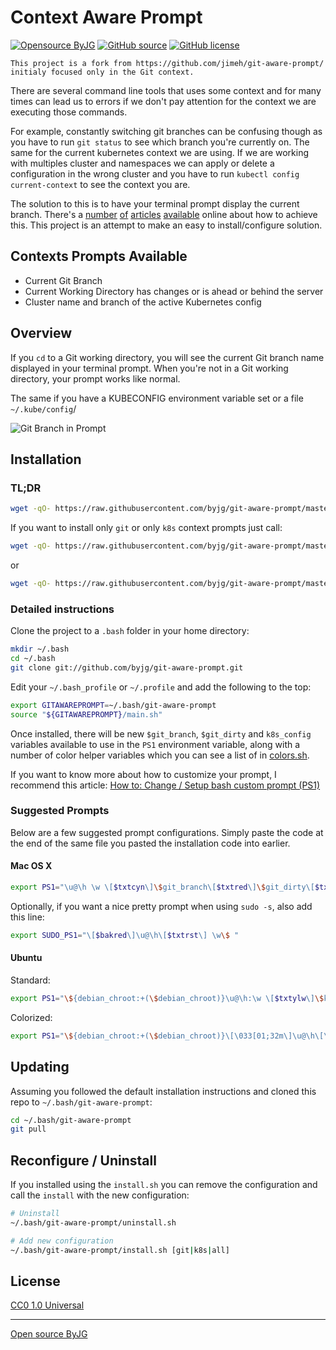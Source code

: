# Context Aware Prompt

[![Opensource ByJG](https://img.shields.io/badge/opensource-byjg-success.svg)](http://opensource.byjg.com)
[![GitHub source](https://img.shields.io/badge/Github-source-informational?logo=github)](https://github.com/byjg/context-aware-prompt/)
[![GitHub license](https://img.shields.io/github/license/byjg/<<PROJECT>>.svg)](https://opensource.byjg.com/opensource/licensing.html)

```tip
This project is a fork from https://github.com/jimeh/git-aware-prompt/ 
initialy focused only in the Git context. 
```

There are several command line tools that uses some context and for many times can lead us to errors if
we don't pay attention for the context we are executing those commands. 

For example, constantly switching git branches can be confusing though as you have to
run `git status` to see which branch you're currently on. The same for the current kubernetes
context we are using. If we are working with multiples cluster and namespaces we can apply or delete 
a configuration in the wrong cluster and you have to run `kubectl config current-context` to see the context you are.  

The solution to this is to have your terminal prompt display the current
branch. There's a [number][1] [of][2] [articles][3] [available][4] online
about how to achieve this. This project is an attempt to make an easy to
install/configure solution.

[1]: http://aaroncrane.co.uk/2009/03/git_branch_prompt/
[2]: http://railstips.org/2009/2/2/bedazzle-your-bash-prompt-with-git-info
[3]: http://techblog.floorplanner.com/2008/12/14/working-with-git-branches/
[4]: http://www.intridea.com/2009/2/2/git-status-in-your-prompt

## Contexts Prompts Available

- Current Git Branch
- Current Working Directory has changes or is ahead or behind the server
- Cluster name and branch of the active Kubernetes config 

## Overview

If you `cd` to a Git working directory, you will see the current Git branch
name displayed in your terminal prompt. When you're not in a Git working
directory, your prompt works like normal.

The same if you have a KUBECONFIG environment variable set or a file `~/.kube/config`/

![Git Branch in Prompt](https://raw.github.com/byjg/git-aware-prompt/master/preview.png)

## Installation

### TL;DR

```bash
wget -qO- https://raw.githubusercontent.com/byjg/git-aware-prompt/master/install.sh | bash
```

If you want to install only `git` or only `k8s` context prompts just call:

```bash
wget -qO- https://raw.githubusercontent.com/byjg/git-aware-prompt/master/install.sh | bash -s git
```

or

```bash
wget -qO- https://raw.githubusercontent.com/byjg/git-aware-prompt/master/install.sh | bash -s k8s
```


### Detailed instructions

Clone the project to a `.bash` folder in your home directory:

```bash
mkdir ~/.bash
cd ~/.bash
git clone git://github.com/byjg/git-aware-prompt.git
```

Edit your `~/.bash_profile` or `~/.profile` and add the following to the top:

```bash
export GITAWAREPROMPT=~/.bash/git-aware-prompt
source "${GITAWAREPROMPT}/main.sh"
```

Once installed, there will be new `$git_branch`, `$git_dirty` and `k8s_config` variables
available to use in the `PS1` environment variable, along with a number of
color helper variables which you can see a list of in [colors.sh][].

[colors.sh]: https://github.com/byjg/git-aware-prompt/blob/master/colors.sh

If you want to know more about how to customize your prompt, I recommend
this article: [How to: Change / Setup bash custom prompt (PS1)][how-to]

[how-to]: http://www.cyberciti.biz/tips/howto-linux-unix-bash-shell-setup-prompt.html


### Suggested Prompts

Below are a few suggested prompt configurations. Simply paste the code at the
end of the same file you pasted the installation code into earlier.


#### Mac OS X

```bash
export PS1="\u@\h \w \[$txtcyn\]\$git_branch\[$txtred\]\$git_dirty\[$txtrst\]\$ "
```

Optionally, if you want a nice pretty prompt when using `sudo -s`, also add
this line:

```bash
export SUDO_PS1="\[$bakred\]\u@\h\[$txtrst\] \w\$ "
```


#### Ubuntu

Standard:

```bash
export PS1="\${debian_chroot:+(\$debian_chroot)}\u@\h:\w \[$txtylw\]\$k8s_config\[$txtrst\]\[$txtcyn\]\$git_branch\[$txtred\]\$git_dirty\[$txtrst\]\$ "
```

Colorized:

```bash
export PS1="\${debian_chroot:+(\$debian_chroot)}\[\033[01;32m\]\u@\h\[\033[00m\]:\[\033[01;34m\]\w\[\033[00m\] \[$txtylw\]\$k8s_config\[$txtrst\]\[$txtcyn\]\$git_branch\[$txtred\]\$git_dirty\[$txtrst\]\$ "
```


## Updating

Assuming you followed the default installation instructions and cloned this
repo to `~/.bash/git-aware-prompt`:

```bash
cd ~/.bash/git-aware-prompt
git pull
```

## Reconfigure / Uninstall

If you installed using the `install.sh` you can remove the configuration and call the `install` 
with the new configuration:

```bash
# Uninstall
~/.bash/git-aware-prompt/uninstall.sh

# Add new configuration
~/.bash/git-aware-prompt/install.sh [git|k8s|all]
```


## License

[CC0 1.0 Universal](http://creativecommons.org/publicdomain/zero/1.0/)

----
[Open source ByJG](http://opensource.byjg.com)